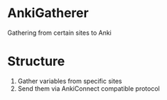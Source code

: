# AnkiGatherer
Gathering from certain sites to Anki

# Structure
1. Gather variables from specific sites
1. Send them via AnkiConnect compatible protocol
